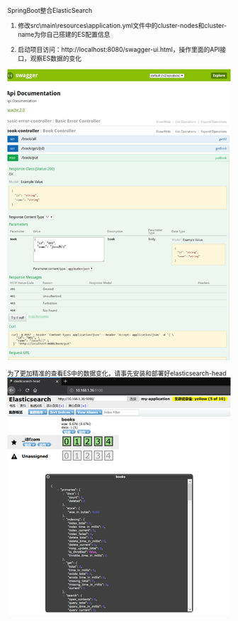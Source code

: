 SpringBoot整合ElasticSearch
1. 修改src\main\resources\application.yml文件中的cluster-nodes和cluster-name为你自己搭建的ES配置信息

2. 启动项目访问：http://localhost:8080/swagger-ui.html，操作里面的API接口，观察ES数据的变化

![swagger](https://github.com/marcusfang/SpringBoot_ElasticSearch/blob/master/src/main/resources/static/es-swagger.png)


为了更加精准的查看ES中的数据变化，请事先安装和部署好elasticsearch-head
![elasticsearch-head](https://github.com/marcusfang/SpringBoot_ElasticSearch/blob/master/src/main/resources/static/es.png)
